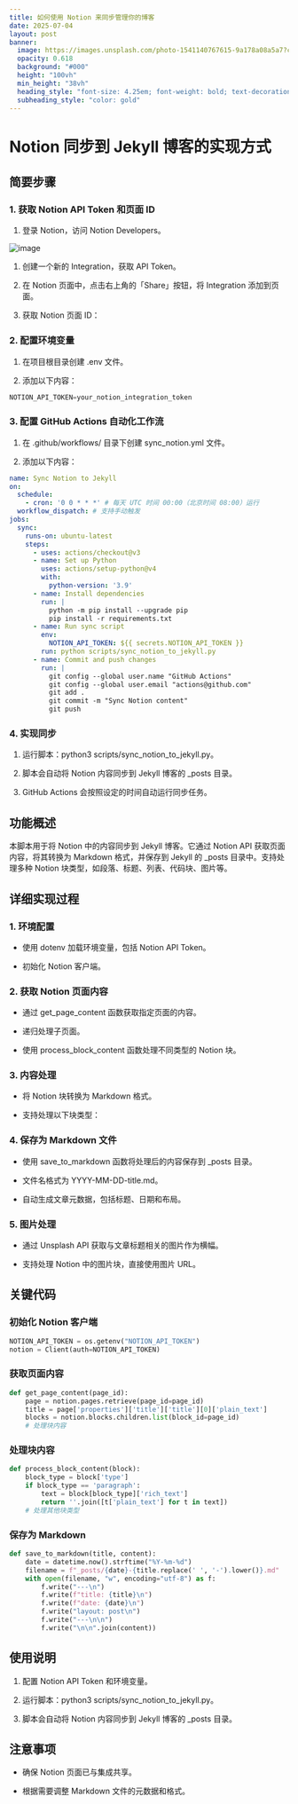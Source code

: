 ```yaml
---
title: 如何使用 Notion 来同步管理你的博客
date: 2025-07-04
layout: post
banner:
  image: https://images.unsplash.com/photo-1541140767615-9a178a08a5a7?crop=entropy&cs=tinysrgb&fit=max&fm=jpg&ixid=M3w2OTIwMzJ8MHwxfHJhbmRvbXx8fHx8fHx8fDE3NTE2MTA4MjZ8&ixlib=rb-4.1.0&q=80&w=1080
  opacity: 0.618
  background: "#000"
  height: "100vh"
  min_height: "38vh"
  heading_style: "font-size: 4.25em; font-weight: bold; text-decoration: underline"
  subheading_style: "color: gold"
---
```


# Notion 同步到 Jekyll 博客的实现方式

## 简要步骤

### 1. 获取 Notion API Token 和页面 ID

1. 登录 Notion，访问 Notion Developers。

![image](https://prod-files-secure.s3.us-west-2.amazonaws.com/a7a0cc5a-89b9-4cda-8686-1fba0ca52f40/d19c1afe-dea5-4312-9333-786b0ba83054/image.png?X-Amz-Algorithm=AWS4-HMAC-SHA256&X-Amz-Content-Sha256=UNSIGNED-PAYLOAD&X-Amz-Credential=ASIAZI2LB466VQOIPGMV%2F20250704%2Fus-west-2%2Fs3%2Faws4_request&X-Amz-Date=20250704T063345Z&X-Amz-Expires=3600&X-Amz-Security-Token=IQoJb3JpZ2luX2VjEB4aCXVzLXdlc3QtMiJHMEUCIGrc4%2FlpVIUEClyvgkKvv6w89f7keM1az2YB3m1sR6gAAiEA%2B3vQpqwasn6WaA1PdnUCyVh2fgC5mqadMmgv1O17WKoq%2FwMIJxAAGgw2Mzc0MjMxODM4MDUiDGlQB10NDNS%2BvVDzsyrcA%2FLduaoi6kioVkahwUqAHB1gG24uc0r%2FSXvSRY35HRT%2FaAbWhCsR%2BUerYNfep%2F9w9OvhK1Ig5ULo0NmfR2ALdtnVQDgu%2BXC9hTNLrOI6LMEVt7pFeENW%2BYYeIM4hSfP9M5gq7kIkRfmLAFD%2BbtIjBTQdvk9%2BgVqwexecWdHRVZpJdkWOTq%2Fx%2BgjAH257YFocsJavblp%2B508YqIFFUE6ZlERoGwd29BuZEz0CzZeiE9SqyZ6R5V%2BRUWFcvSrInZqx8XCDS0d8kjh9EXIPBqRBmWGiai%2BessGevl%2BiZkbejrPwe1mrawpwGTASwRejA7mYasaHGyW%2BehZ%2FRGlMcXZr2j7ff%2BPJ0%2BLcmYsKQAKrWqff4HIfNIzjeEd0rq1yx%2B%2B0jqBnIkyeWimaRmbquNqd2SqcdkG9RAmW91vcnTuTFVFu2wweFAfeexl1rqyQSyRCtuXOco5YbF5I29geAwyhMmENS41%2FKaWWakiHB67ahlr5Z6I7LLxBV174Gp4OH%2Fw76q3%2FcP1CqS3djRc8LjvYEfdUfOsKYmcjhESHPe%2B6FoOBwax9vxy3PqYHAco3y1axNxJf7zJZvJrF59UHuZSDUPQjNzFE6B6ovFQiu0EPRfIvAXD4BozowsH8gEHDMNngncMGOqUBKvKftgf5kqlCjwUOjLDc3RKsUdSqXJTumZYc6AWgVDYwLYq4fLn7uEPhoT3vcy8uXuGbItDNx7wqmO%2F5RjNmjhmIYV6n17fAyqSKluoIXy3hWg4I3K7BUqSnFgx3k7OC%2BxnxMD9LwIqDVqE7goeYtx9HfW6YqkpeQPDnKlFchPIDj9KSlx0%2BBTSyxJBFeLG0pKeIScnhUfIC1i6TxLuWMJrI4Q1a&X-Amz-Signature=c6136a7c9118054eaf496f39b79a1acca9f55a53456caae94db5c8eca3929bd5&X-Amz-SignedHeaders=host&x-amz-checksum-mode=ENABLED&x-id=GetObject)

1. 创建一个新的 Integration，获取 API Token。

1. 在 Notion 页面中，点击右上角的「Share」按钮，将 Integration 添加到页面。

1. 获取 Notion 页面 ID：


### 2. 配置环境变量

1. 在项目根目录创建 .env 文件。

1. 添加以下内容：

```javascript
NOTION_API_TOKEN=your_notion_integration_token
```

### 3. 配置 GitHub Actions 自动化工作流

1. 在 .github/workflows/ 目录下创建 sync_notion.yml 文件。

1. 添加以下内容：

```yaml
name: Sync Notion to Jekyll
on:
  schedule:
    - cron: '0 0 * * *' # 每天 UTC 时间 00:00（北京时间 08:00）运行
  workflow_dispatch: # 支持手动触发
jobs:
  sync:
    runs-on: ubuntu-latest
    steps:
      - uses: actions/checkout@v3
      - name: Set up Python
        uses: actions/setup-python@v4
        with:
          python-version: '3.9'
      - name: Install dependencies
        run: |
          python -m pip install --upgrade pip
          pip install -r requirements.txt
      - name: Run sync script
        env:
          NOTION_API_TOKEN: ${{ secrets.NOTION_API_TOKEN }}
        run: python scripts/sync_notion_to_jekyll.py
      - name: Commit and push changes
        run: |
          git config --global user.name "GitHub Actions"
          git config --global user.email "actions@github.com"
          git add .
          git commit -m "Sync Notion content"
          git push
```

### 4. 实现同步

1. 运行脚本：python3 scripts/sync_notion_to_jekyll.py。

1. 脚本会自动将 Notion 内容同步到 Jekyll 博客的 _posts 目录。

1. GitHub Actions 会按照设定的时间自动运行同步任务。

## 功能概述

本脚本用于将 Notion 中的内容同步到 Jekyll 博客。它通过 Notion API 获取页面内容，将其转换为 Markdown 格式，并保存到 Jekyll 的 _posts 目录中。支持处理多种 Notion 块类型，如段落、标题、列表、代码块、图片等。

## 详细实现过程

### 1. 环境配置

- 使用 dotenv 加载环境变量，包括 Notion API Token。

- 初始化 Notion 客户端。

### 2. 获取 Notion 页面内容

- 通过 get_page_content 函数获取指定页面的内容。

- 递归处理子页面。

- 使用 process_block_content 函数处理不同类型的 Notion 块。

### 3. 内容处理

- 将 Notion 块转换为 Markdown 格式。

- 支持处理以下块类型：


### 4. 保存为 Markdown 文件

- 使用 save_to_markdown 函数将处理后的内容保存到 _posts 目录。

- 文件名格式为 YYYY-MM-DD-title.md。

- 自动生成文章元数据，包括标题、日期和布局。

### 5. 图片处理

- 通过 Unsplash API 获取与文章标题相关的图片作为横幅。

- 支持处理 Notion 中的图片块，直接使用图片 URL。

## 关键代码

### 初始化 Notion 客户端

```python
NOTION_API_TOKEN = os.getenv("NOTION_API_TOKEN")
notion = Client(auth=NOTION_API_TOKEN)
```

### 获取页面内容

```python
def get_page_content(page_id):
    page = notion.pages.retrieve(page_id=page_id)
    title = page['properties']['title']['title'][0]['plain_text']
    blocks = notion.blocks.children.list(block_id=page_id)
    # 处理块内容
```

### 处理块内容

```python
def process_block_content(block):
    block_type = block['type']
    if block_type == 'paragraph':
        text = block[block_type]['rich_text']
        return ''.join([t['plain_text'] for t in text])
    # 处理其他块类型
```

### 保存为 Markdown

```python
def save_to_markdown(title, content):
    date = datetime.now().strftime("%Y-%m-%d")
    filename = f"_posts/{date}-{title.replace(' ', '-').lower()}.md"
    with open(filename, "w", encoding="utf-8") as f:
        f.write("---\n")
        f.write(f"title: {title}\n")
        f.write(f"date: {date}\n")
        f.write("layout: post\n")
        f.write("---\n\n")
        f.write("\n\n".join(content))
```

## 使用说明

1. 配置 Notion API Token 和环境变量。

1. 运行脚本：python3 scripts/sync_notion_to_jekyll.py。

1. 脚本会自动将 Notion 内容同步到 Jekyll 博客的 _posts 目录。

## 注意事项

- 确保 Notion 页面已与集成共享。

- 根据需要调整 Markdown 文件的元数据和格式。